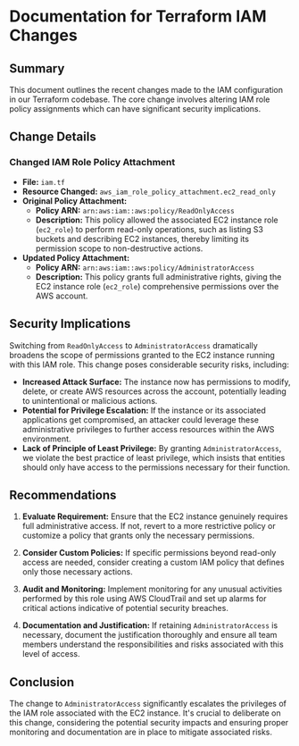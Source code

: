 # Documentation for Terraform IAM Changes

## Summary

This document outlines the recent changes made to the IAM configuration in our Terraform codebase. The core change involves altering IAM role policy assignments which can have significant security implications.

## Change Details

### Changed IAM Role Policy Attachment
- **File:** `iam.tf`
- **Resource Changed:** `aws_iam_role_policy_attachment.ec2_read_only`
- **Original Policy Attachment:**
  - **Policy ARN:** `arn:aws:iam::aws:policy/ReadOnlyAccess`
  - **Description:** This policy allowed the associated EC2 instance role (`ec2_role`) to perform read-only operations, such as listing S3 buckets and describing EC2 instances, thereby limiting its permission scope to non-destructive actions.
- **Updated Policy Attachment:**
  - **Policy ARN:** `arn:aws:iam::aws:policy/AdministratorAccess`
  - **Description:** This policy grants full administrative rights, giving the EC2 instance role (`ec2_role`) comprehensive permissions over the AWS account.

## Security Implications

Switching from `ReadOnlyAccess` to `AdministratorAccess` dramatically broadens the scope of permissions granted to the EC2 instance running with this IAM role. This change poses considerable security risks, including:

- **Increased Attack Surface:** The instance now has permissions to modify, delete, or create AWS resources across the account, potentially leading to unintentional or malicious actions.
- **Potential for Privilege Escalation:** If the instance or its associated applications get compromised, an attacker could leverage these administrative privileges to further access resources within the AWS environment.
- **Lack of Principle of Least Privilege:** By granting `AdministratorAccess`, we violate the best practice of least privilege, which insists that entities should only have access to the permissions necessary for their function.

## Recommendations

1. **Evaluate Requirement:** Ensure that the EC2 instance genuinely requires full administrative access. If not, revert to a more restrictive policy or customize a policy that grants only the necessary permissions.

2. **Consider Custom Policies:** If specific permissions beyond read-only access are needed, consider creating a custom IAM policy that defines only those necessary actions.

3. **Audit and Monitoring:** Implement monitoring for any unusual activities performed by this role using AWS CloudTrail and set up alarms for critical actions indicative of potential security breaches.

4. **Documentation and Justification:** If retaining `AdministratorAccess` is necessary, document the justification thoroughly and ensure all team members understand the responsibilities and risks associated with this level of access.

## Conclusion

The change to `AdministratorAccess` significantly escalates the privileges of the IAM role associated with the EC2 instance. It's crucial to deliberate on this change, considering the potential security impacts and ensuring proper monitoring and documentation are in place to mitigate associated risks.
